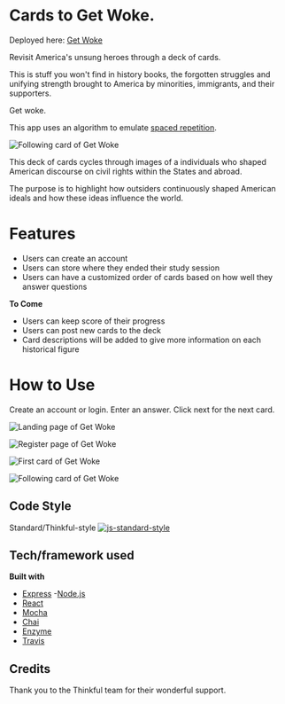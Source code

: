 # Cards to Get Woke.
Deployed here: [Get Woke](https://shielded-inlet-36595.herokuapp.com/)

Revisit America's unsung heroes through a deck of cards.

This is stuff you won't find in history books, the forgotten struggles and unifying strength brought to America by minorities, immigrants, and their supporters.

Get woke.

This app uses an algorithm to emulate [spaced repetition](https://www.theguardian.com/education/2016/jan/23/spaced-repetition-a-hack-to-make-your-brain-store-information). 


![Following card of Get Woke](https://i.imgur.com/exTBnsW.png "Preview of GetWoke")

This deck of cards cycles through images of a individuals who shaped American discourse on civil rights within the States and abroad. 

The purpose is to highlight how outsiders continuously shaped American ideals and how these ideas influence the world. 


# Features
- Users can create an account
- Users can store where they ended their study session
- Users can have a customized order of cards based on how well they answer questions

**To Come**
- Users can keep score of their progress
- Users can post new cards to the deck
- Card descriptions will be added to give more information on each historical figure


# How to Use
Create an account or login. Enter an answer. Click next for the next card.

![Landing page of Get Woke](https://i.imgur.com/DzTA16P.png "Users will be greated here")

![Register page of Get Woke](https://i.imgur.com/8sloM0I.png "Users will be able to register a new account here")

![First card of Get Woke](https://i.imgur.com/Rmag0cV.png "Users are presented with this as the first card. They can answer and receive feedback. When they click next, the next card will appear")

![Following card of Get Woke](https://i.imgur.com/exTBnsW.png "The next card in the deck")

## Code Style
Standard/Thinkful-style
[![js-standard-style](https://img.shields.io/badge/code%20style-standard-brightgreen.svg?style=flat)](https://github.com/feross/standard)

## Tech/framework used

<b>Built with</b>
- [Express](https://expressjs.com/)
-[Node.js](https://nodejs.org/en/)
- [React](https://reactjs.org/)
- [Mocha](https://mochajs.org/)
- [Chai](http://www.chaijs.com/)
- [Enzyme](https://airbnb.io/enzyme/docs/api/)
- [Travis](https://travis-ci.org)

## Credits
Thank you to the Thinkful team for their wonderful support. 